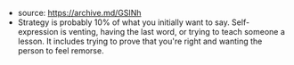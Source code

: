 - source: https://archive.md/GSINh
- Strategy is probably 10% of what you initially want to say. Self-expression is venting, having the last word, or trying to teach someone a lesson. It includes trying to prove that you're right and wanting the person to feel remorse.